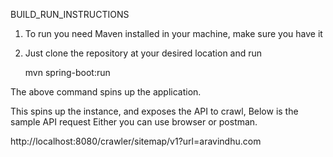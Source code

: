 BUILD_RUN_INSTRUCTIONS

1. To run you need Maven installed in your machine, make sure you have it

2. Just clone the repository at your desired location and run 

	mvn spring-boot:run

The above command spins up the application. 

This spins up the instance, and exposes the API to crawl, Below is the sample API request Either you can use browser or postman. 

http://localhost:8080/crawler/sitemap/v1?url=aravindhu.com 
 

